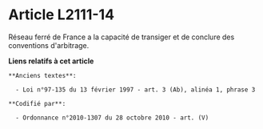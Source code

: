 # Article L2111-14

Réseau ferré de France a la capacité de transiger et de conclure des conventions d'arbitrage.

**Liens relatifs à cet article**

	**Anciens textes**:

	  - Loi n°97-135 du 13 février 1997 - art. 3 (Ab), alinéa 1, phrase 3

	**Codifié par**:

	  - Ordonnance n°2010-1307 du 28 octobre 2010 - art. (V)
